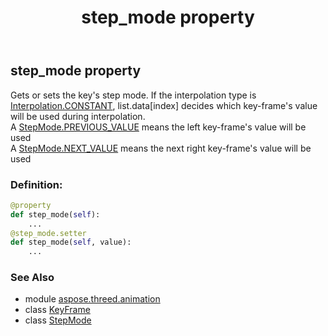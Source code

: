 ﻿---
title: step_mode property
second_title: Aspose.3D for Python via .NET API References
description: 
type: docs
weight: 120
url: /python-net/aspose.threed.animation/keyframe/step_mode/
is_root: false
---

## step_mode property


Gets or sets the key's step mode.
If the interpolation type is [Interpolation.CONSTANT](/3d/python-net/aspose.threed.animation/interpolation#CONSTANT), list.data[index] decides which key-frame's value will be used during interpolation.  
A [StepMode.PREVIOUS_VALUE](/3d/python-net/aspose.threed.animation/stepmode#PREVIOUS_VALUE) means the left key-frame's value will be used  
A [StepMode.NEXT_VALUE](/3d/python-net/aspose.threed.animation/stepmode#NEXT_VALUE) means the next right key-frame's value will be used
### Definition:
```python
@property
def step_mode(self):
    ...
@step_mode.setter
def step_mode(self, value):
    ...
```

### See Also
* module [aspose.threed.animation](../../)
* class [KeyFrame](/3d/python-net/aspose.threed.animation/keyframe)
* class [StepMode](/3d/python-net/aspose.threed.animation/stepmode)
